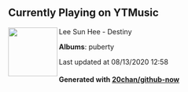 ## Currently Playing on YTMusic

[<img align="left" width="100" src="https://lh3.googleusercontent.com/8DDqkKH4dUQNw-kfxEpc-VrasH0RwXXPoOd7YbleyL_l6K75FgQjpqZzGGfvAi2QbXtYe-gLHZNoBh2E">](https://music.youtube.com/channel/UCTPBE4JPSQz3WW1PZ5ENATg)

Lee Sun Hee - Destiny

**Albums**: puberty

Last updated at 08/13/2020 12:58

#### Generated with [20chan/github-now](https://github.com/20chan/github-now)


<!--
**20chan/20chan** is a ✨ _special_ ✨ repository because its `README.md` (this file) appears on your GitHub profile.

Here are some ideas to get you started:

- 🔭 I’m currently working on ...
- 🌱 I’m currently learning ...
- 👯 I’m looking to collaborate on ...
- 🤔 I’m looking for help with ...
- 💬 Ask me about ...
- 📫 How to reach me: ...
- 😄 Pronouns: ...
- ⚡ Fun fact: ...
-->
